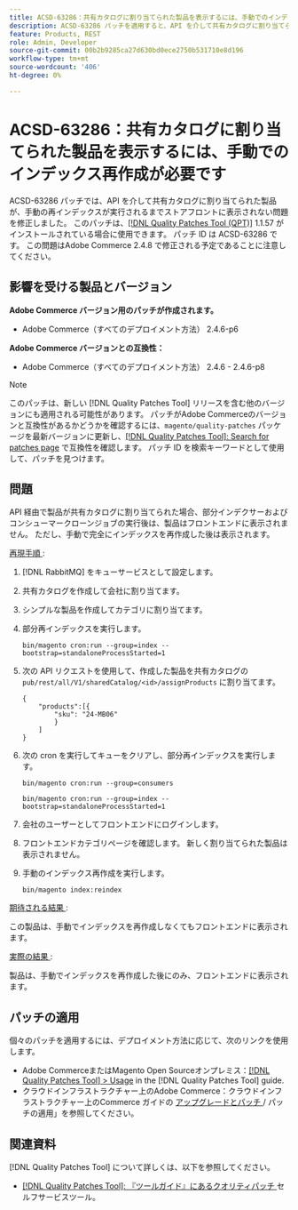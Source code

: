 ```yaml
---
title: ACSD-63286：共有カタログに割り当てられた製品を表示するには、手動でのインデックス再作成が必要です
description: ACSD-63286 パッチを適用すると、API を介して共有カタログに割り当てられた商品が、手動の再インデックスが実行されるまでストアフロントに表示されないAdobe Commerceの問題を修正できます。
feature: Products, REST
role: Admin, Developer
source-git-commit: 00b2b9285ca27d630bd0ece2750b531710e8d196
workflow-type: tm+mt
source-wordcount: '406'
ht-degree: 0%

---
```


# ACSD-63286：共有カタログに割り当てられた製品を表示するには、手動でのインデックス再作成が必要です

ACSD-63286 パッチでは、API を介して共有カタログに割り当てられた製品が、手動の再インデックスが実行されるまでストアフロントに表示されない問題を修正しました。 このパッチは、[[!DNL Quality Patches Tool (QPT)]](https://experienceleague.adobe.com/help/tools/quality-patches-tool/quality-patches-tool-to-self-serve-quality-patches.md) 1.1.57 がインストールされている場合に使用できます。 パッチ ID は ACSD-63286 です。 この問題はAdobe Commerce 2.4.8 で修正される予定であることに注意してください。

## 影響を受ける製品とバージョン

**Adobe Commerce バージョン用のパッチが作成されます。**

* Adobe Commerce（すべてのデプロイメント方法） 2.4.6-p6

**Adobe Commerce バージョンとの互換性：**

* Adobe Commerce（すべてのデプロイメント方法） 2.4.6 - 2.4.6-p8

>[!NOTE]
>
>このパッチは、新しい [!DNL Quality Patches Tool] リリースを含む他のバージョンにも適用される可能性があります。 パッチがAdobe Commerceのバージョンと互換性があるかどうかを確認するには、`magento/quality-patches` パッケージを最新バージョンに更新し、[[!DNL Quality Patches Tool]: Search for patches page](https://experienceleague.adobe.com/tools/commerce-quality-patches/index.html) で互換性を確認します。 パッチ ID を検索キーワードとして使用して、パッチを見つけます。

## 問題

API 経由で製品が共有カタログに割り当てられた場合、部分インデクサーおよびコンシューマークローンジョブの実行後は、製品はフロントエンドに表示されません。 ただし、手動で完全にインデックスを再作成した後は表示されます。

<u> 再現手順 </u>:

1. [!DNL RabbitMQ] をキューサービスとして設定します。
1. 共有カタログを作成して会社に割り当てます。
1. シンプルな製品を作成してカテゴリに割り当てます。
1. 部分再インデックスを実行します。

   ```
   bin/magento cron:run --group=index --bootstrap=standaloneProcessStarted=1
   ```

1. 次の API リクエストを使用して、作成した製品を共有カタログの `pub/rest/all/V1/sharedCatalog/<id>/assignProducts` に割り当てます。

   ```
   {
       "products":[{
           "sku": "24-MB06"
           }
       ]
   }
   ```

1. 次の cron を実行してキューをクリアし、部分再インデックスを実行します。

   ```
   bin/magento cron:run --group=consumers
   ```

   ```
   bin/magento cron:run --group=index --bootstrap=standaloneProcessStarted=1
   ```

1. 会社のユーザーとしてフロントエンドにログインします。
1. フロントエンドカテゴリページを確認します。 新しく割り当てられた製品は表示されません。
1. 手動のインデックス再作成を実行します。

   ```
   bin/magento index:reindex
   ```

<u> 期待される結果 </u>:

この製品は、手動でインデックスを再作成しなくてもフロントエンドに表示されます。

<u> 実際の結果 </u>:

製品は、手動でインデックスを再作成した後にのみ、フロントエンドに表示されます。

## パッチの適用

個々のパッチを適用するには、デプロイメント方法に応じて、次のリンクを使用します。

* Adobe CommerceまたはMagento Open Sourceオンプレミス：[[!DNL Quality Patches Tool] > Usage](/help/tools/quality-patches-tool/usage.md) in the [!DNL Quality Patches Tool] guide.
* クラウドインフラストラクチャー上のAdobe Commerce：クラウドインフラストラクチャー上のCommerce ガイドの [ アップグレードとパッチ ](https://experienceleague.adobe.com/docs/commerce-cloud-service/user-guide/develop/upgrade/apply-patches.html)/ パッチの適用」を参照してください。


## 関連資料

[!DNL Quality Patches Tool] について詳しくは、以下を参照してください。

* [[!DNL Quality Patches Tool]: 『ツールガイド』にあるクオリティパッチ ](/help/tools/quality-patches-tool/quality-patches-tool-to-self-serve-quality-patches.md) セルフサービスツール。
